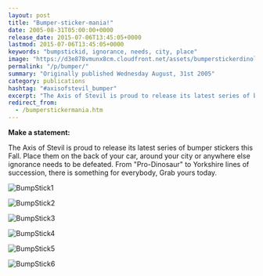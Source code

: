 ```yaml
---
layout: post
title: "Bumper-sticker-mania!"
date: 2005-08-31T05:00:00+0000
release_date: 2015-07-06T13:45:05+0000
lastmod: 2015-07-06T13:45:05+0000
keywords: "bumpstickid, ignorance, needs, city, place"
image: "https://d3e878vmunx8cm.cloudfront.net/assets/bumperstickerdinolg.jpg"
permalink: "/p/bumper/"
summary: "Originally published Wednesday August, 31st 2005"
category: publications
hashtag: "#axisofstevil_bumper"
excerpt: "The Axis of Stevil is proud to release its latest series of bumper stickers this Fall."
redirect_from:
  - /bumperstickermania.htm
---
```


[id_1]: https://d3e878vmunx8cm.cloudfront.net/assets/bumperstickerdinolg.jpg "BumpStick1"[id_2]: https://d3e878vmunx8cm.cloudfront.net/assets/bumperstickerbb08lg.jpg "BumpStick2"[id_3]: https://d3e878vmunx8cm.cloudfront.net/assets/bumperstickerbuslg.jpg "BumpStick3"[id_4]: https://d3e878vmunx8cm.cloudfront.net/assets/bumperstickerlogolg.jpg "BumpStick4"[id_5]: https://d3e878vmunx8cm.cloudfront.net/assets/bumperstickerreadlg.jpg "BumpStick5"[id_6]: https://d3e878vmunx8cm.cloudfront.net/assets/bumperstickeryorkielg.jpg "BumpStick6"
**Make a statement:**

The Axis of Stevil is proud to release its latest series of bumper stickers this Fall. Place them on the back of your car, around your city or anywhere else ignorance needs to be defeated. From "Pro-Dinosaur" to Yorkshire lines of succession, there is something for everybody, Grab yours today.

![BumpStick1][id_1]

![BumpStick2][id_2]

![BumpStick3][id_3]

![BumpStick4][id_4]

![BumpStick5][id_5]

![BumpStick6][id_6]

